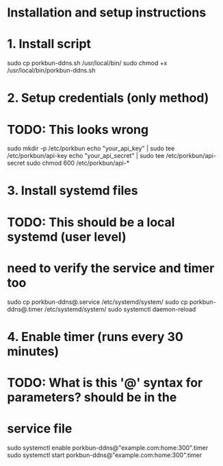 # Installation and setup instructions

# 1. Install script
sudo cp porkbun-ddns.sh /usr/local/bin/
sudo chmod +x /usr/local/bin/porkbun-ddns.sh

# 2. Setup credentials (only method)
# TODO: This looks wrong
sudo mkdir -p /etc/porkbun
echo "your_api_key" | sudo tee /etc/porkbun/api-key
echo "your_api_secret" | sudo tee /etc/porkbun/api-secret
sudo chmod 600 /etc/porkbun/api-*

# 3. Install systemd files
# TODO: This should be a local systemd (user level)
#       need to verify the service and timer too
sudo cp porkbun-ddns@.service /etc/systemd/system/
sudo cp porkbun-ddns@.timer /etc/systemd/system/
sudo systemctl daemon-reload

# 4. Enable timer (runs every 30 minutes)
# TODO: What is this '@' syntax for parameters? should be in the
#       service file
sudo systemctl enable porkbun-ddns@"example.com:home:300".timer
sudo systemctl start porkbun-ddns@"example.com:home:300".timer
